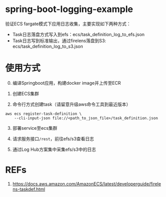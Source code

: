 # spring-boot-logging-example

验证ECS fargate模式下应用日志收集，主要实现如下两种方式：

* Task日志落盘方式写入到efs：ecs/task_definition_log_to_efs.json
* Task日志写到标准输出，通过firelens落盘到S3: ecs/task_definition_log_to_s3.json

# 使用方式

0. 编译Springboot应用，构建docker image并上传至ECR

1. 创建ECS集群

2. 命令行方式创建task（请留意升级aws命令工具到最近版本）
```
aws ecs register-task-definition \
    --cli-input-json file://<path_to_json_file>/task_definition.json
```
3. 部署service至ecs集群

4. 请求服务接口`/rest`，前往efs/s3查看日志

5. 通过Log Hub方案集中采集efs/s3中的日志

# REFs

1. https://docs.aws.amazon.com/AmazonECS/latest/developerguide/firelens-taskdef.html
